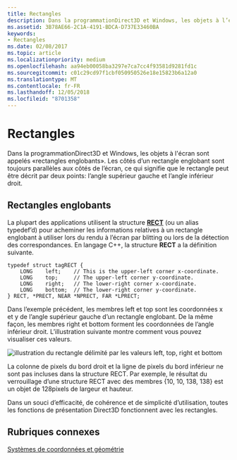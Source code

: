 ```yaml
---
title: Rectangles
description: Dans la programmationDirect3D et Windows, les objets à l’écran sont appelés «rectangles englobants».
ms.assetid: 3B78AE66-2C1A-4191-BDCA-D737E33460BA
keywords:
- Rectangles
ms.date: 02/08/2017
ms.topic: article
ms.localizationpriority: medium
ms.openlocfilehash: aa94eb00058ba3297e7ca7cc4f93581d9281fd1c
ms.sourcegitcommit: c01c29cd97f1cbf050950526e18e15823b6a12a0
ms.translationtype: MT
ms.contentlocale: fr-FR
ms.lasthandoff: 12/05/2018
ms.locfileid: "8701358"
---
```

# <a name="rectangles"></a>Rectangles


Dans la programmationDirect3D et Windows, les objets à l'écran sont appelés «rectangles englobants». Les côtés d’un rectangle englobant sont toujours parallèles aux côtés de l’écran, ce qui signifie que le rectangle peut être décrit par deux points: l’angle supérieur gauche et l’angle inférieur droit.

## <a name="span-idboundingrectanglesspanspan-idboundingrectanglesspanspan-idboundingrectanglesspanbounding-rectangles"></a><span id="Bounding_rectangles"></span><span id="bounding_rectangles"></span><span id="BOUNDING_RECTANGLES"></span>Rectangles englobants


La plupart des applications utilisent la structure [**RECT**](https://msdn.microsoft.com/library/windows/desktop/dd162897) (ou un alias typedef’d) pour acheminer les informations relatives à un rectangle englobant à utiliser lors du rendu à l’écran par blitting ou lors de la détection des correspondances. En langage C++, la structure **RECT** a la définition suivante.

```
typedef struct tagRECT { 
    LONG    left;    // This is the upper-left corner x-coordinate.
    LONG    top;     // The upper-left corner y-coordinate.
    LONG    right;   // The lower-right corner x-coordinate.
    LONG    bottom;  // The lower-right corner y-coordinate.
} RECT, *PRECT, NEAR *NPRECT, FAR *LPRECT; 
```

Dans l’exemple précédent, les membres left et top sont les coordonnées x et y de l’angle supérieur gauche d’un rectangle englobant. De la même façon, les membres right et bottom forment les coordonnées de l’angle inférieur droit. L’illustration suivante montre comment vous pouvez visualiser ces valeurs.

![illustration du rectangle délimité par les valeurs left, top, right et bottom](images/rect.png)

La colonne de pixels du bord droit et la ligne de pixels du bord inférieur ne sont pas incluses dans la structure RECT. Par exemple, le résultat du verrouillage d’une structure RECT avec des membres {10, 10, 138, 138} est un objet de 128pixels de largeur et hauteur.

Dans un souci d’efficacité, de cohérence et de simplicité d’utilisation, toutes les fonctions de présentation Direct3D fonctionnent avec les rectangles.

## <a name="span-idrelated-topicsspanrelated-topics"></a><span id="related-topics"></span>Rubriques connexes


[Systèmes de coordonnées et géométrie](coordinate-systems-and-geometry.md)

 

 




